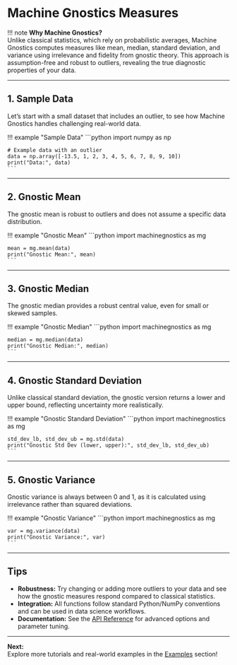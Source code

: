 # Machine Gnostics Measures

!!! note
    **Why Machine Gnostics?**  
    Unlike classical statistics, which rely on probabilistic averages, Machine Gnostics computes measures like mean, median, standard deviation, and variance using irrelevance and fidelity from gnostic theory. This approach is assumption-free and robust to outliers, revealing the true diagnostic properties of your data.

---

## 1. Sample Data

Let’s start with a small dataset that includes an outlier, to see how Machine Gnostics handles challenging real-world data.

!!! example "Sample Data"
    ```python
    import numpy as np

    # Example data with an outlier
    data = np.array([-13.5, 1, 2, 3, 4, 5, 6, 7, 8, 9, 10])
    print("Data:", data)
    ```

---

## 2. Gnostic Mean

The gnostic mean is robust to outliers and does not assume a specific data distribution.

!!! example "Gnostic Mean"
    ```python
    import machinegnostics as mg

    mean = mg.mean(data)
    print("Gnostic Mean:", mean)
    ```

---

## 3. Gnostic Median

The gnostic median provides a robust central value, even for small or skewed samples.

!!! example "Gnostic Median"
    ```python
    import machinegnostics as mg

    median = mg.median(data)
    print("Gnostic Median:", median)
    ```

---

## 4. Gnostic Standard Deviation

Unlike classical standard deviation, the gnostic version returns a lower and upper bound, reflecting uncertainty more realistically.

!!! example "Gnostic Standard Deviation"
    ```python
    import machinegnostics as mg

    std_dev_lb, std_dev_ub = mg.std(data)
    print("Gnostic Std Dev (lower, upper):", std_dev_lb, std_dev_ub)
    ```

---

## 5. Gnostic Variance

Gnostic variance is always between 0 and 1, as it is calculated using irrelevance rather than squared deviations.

!!! example "Gnostic Variance"
    ```python
    import machinegnostics as mg

    var = mg.variance(data)
    print("Gnostic Variance:", var)
    ```

---

## Tips

- **Robustness:** Try changing or adding more outliers to your data and see how the gnostic measures respond compared to classical statistics.
- **Integration:** All functions follow standard Python/NumPy conventions and can be used in data science workflows.
- **Documentation:** See the [API Reference](../metrics/g_mean.md) for advanced options and parameter tuning.

---

**Next:**  
Explore more tutorials and real-world examples in the [Examples](examples.md) section!